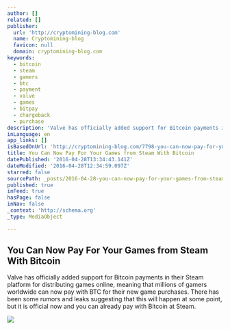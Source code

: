 ```yaml
---
author: []
related: []
publisher:
  url: 'http://cryptomining-blog.com'
  name: Cryptomining-blog
  favicon: null
  domain: cryptomining-blog.com
keywords:
  - bitcoin
  - steam
  - gamers
  - btc
  - payment
  - valve
  - games
  - bitpay
  - chargeback
  - purchase
description: 'Valve has officially added support for Bitcoin payments in their Steam platform for distributing games online, meaning that millions of gamers worldwide can now pay with BTC for their new game purchases. There has been some rumors and leaks suggesting that this will happen at some point, but it is official now and you can already pay with Bitcoin at Steam.'
inLanguage: en
app_links: []
isBasedOnUrl: 'http://cryptomining-blog.com/7798-you-can-now-pay-for-your-games-from-steam-with-bitcoin/'
title: You Can Now Pay For Your Games from Steam With Bitcoin
datePublished: '2016-04-28T13:34:43.141Z'
dateModified: '2016-04-28T12:34:59.097Z'
starred: false
sourcePath: _posts/2016-04-28-you-can-now-pay-for-your-games-from-steam-with-bitcoin.md
published: true
inFeed: true
hasPage: false
inNav: false
_context: 'http://schema.org'
_type: MediaObject

---
```

<article style=""><h1>You Can Now Pay For Your Games from Steam With Bitcoin</h1><p>Valve has officially added support for Bitcoin payments in their Steam platform for distributing games online, meaning that millions of gamers worldwide can now pay with BTC for their new game purchases. There has been some rumors and leaks suggesting that this will happen at some point, but it is official now and you can already pay with Bitcoin at Steam.</p><img src="http://cryptomining-blog.com/wp-content/uploads/2016/04/steam-pay-with-bitcoin-580x273.jpg" /></article>